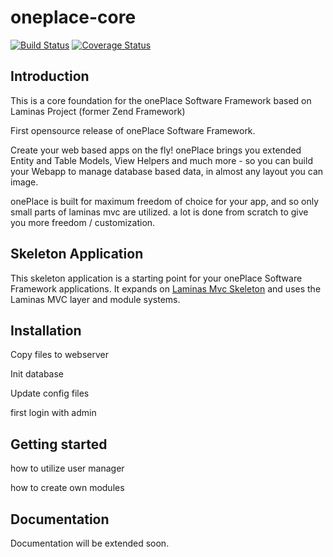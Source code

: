 # oneplace-core

[![Build Status](https://travis-ci.com/OnePlc/PLC_X_Core.svg?branch=masterr)](https://travis-ci.com/laminas/laminas-paginator)
[![Coverage Status](https://coveralls.io/repos/github/OnePlc/PLC_X_Core/badge.svg?branch=master)](https://coveralls.io/github/OnePlc/PLC_X_Core?branch=master)

## Introduction

This is a core foundation for the onePlace Software Framework based on Laminas Project (former Zend Framework)

First opensource release of onePlace Software Framework.

Create your web based apps on the fly! onePlace brings you extended Entity and Table Models,
View Helpers and much more - so you can build your Webapp to manage database based data, 
in almost any layout you can image. 

onePlace is built for maximum freedom of choice for your app, and so only small
parts of laminas mvc are utilized. a lot is done from scratch to give you more freedom / customization.

## Skeleton Application

This skeleton application is a starting point for your onePlace Software Framework applications.
It expands on [Laminas Mvc Skeleton](https://github.com/laminas/laminas-mvc-skeleton) and uses the Laminas MVC layer and module systems.

## Installation

Copy files to webserver

Init database

Update config files

first login with admin

## Getting started

how to utilize user manager

how to create own modules

## Documentation

Documentation will be extended soon.